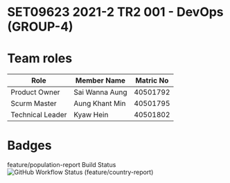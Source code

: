 <h1>SET09623 2021-2 TR2 001 - DevOps (GROUP-4)</h1> 

# Team roles

| Role       | Member Name    | Matric No |
|------------------|----------------|----------------------|
| Product Owner    | Sai Wanna Aung | 40501792             |
| Scurm Master     | Aung Khant Min | 40501795             |
| Technical Leader | Kyaw Hein      | 40501802             |

# Badges
feature/population-report Build Status ![GitHub Workflow Status (feature/country-report)](https://img.shields.io/github/workflow/status/SaiWunnaAung/group4/A%20workflow%20for%20my%20Group4%20App/feature/population-report)
